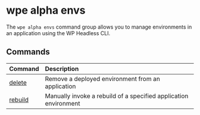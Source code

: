 # wpe alpha envs

The `wpe alpha envs` command group allows you to manage environments in an application using the WP Headless CLI.

## Commands

| Command                                          | Description                                                      |
|:-------------------------------------------------|:-----------------------------------------------------------------|
| [delete](/reference/cli/wpe/alpha/envs/delete)   | Remove a deployed environment from an application                |
| [rebuild](/reference/cli/wpe/alpha/envs/rebuild) | Manually invoke a rebuild of a specified application environment |
